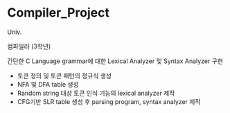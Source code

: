 # Compiler_Project
Univ.

컴파일러 (3학년)

간단한 C Language grammar에 대한 Lexical Analyzer 및 Syntax Analyzer 구현

- 토큰 정의 및 토큰 패턴의 정규식 생성
- NFA 및 DFA table 생성
- Random string 대상 토큰 인식 기능의 lexical analyzer 제작
- CFG기반 SLR table 생성 후 parsing program, syntax analyzer 제작
